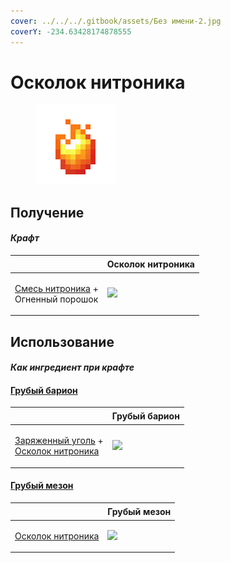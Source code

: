 ```yaml
---
cover: ../../../.gitbook/assets/Без имени-2.jpg
coverY: -234.63428174878555
---
```


# Осколок нитроника

<figure><img src="../../../.gitbook/assets/nitronic_nugget_128.png" alt=""><figcaption></figcaption></figure>

## Получение

#### _Крафт_

| ㅤ                                                                            |  Осколок нитроника                                 |
| ---------------------------------------------------------------------------- | -------------------------------------------------- |
| <p><a href="nitronic_blend.md">Смесь нитроника</a> +<br>Огненный порошок</p> | ![](../../../.gitbook/assets/nitronic\_nugget.png) |

## Использование

#### _Как ингредиент при крафте_

#### [Грубый барион](baryon_1.md)

| ㅤ                                                                                                               |  Грубый барион                              |
| --------------------------------------------------------------------------------------------------------------- | ------------------------------------------- |
| <p><a href="empowered_coal.md">Заряженный уголь</a> +<br><a href="nitronic_nugget.md">Осколок нитроника</a></p> | ![](../../../.gitbook/assets/baryon\_1.png) |

#### [Грубый мезон](meson_1.md)

| ㅤ                                                         |  Грубый мезон                              |
| --------------------------------------------------------- | ------------------------------------------ |
| <p><a href="nitronic_nugget.md">Осколок нитроника</a></p> | ![](../../../.gitbook/assets/meson\_1.png) |

